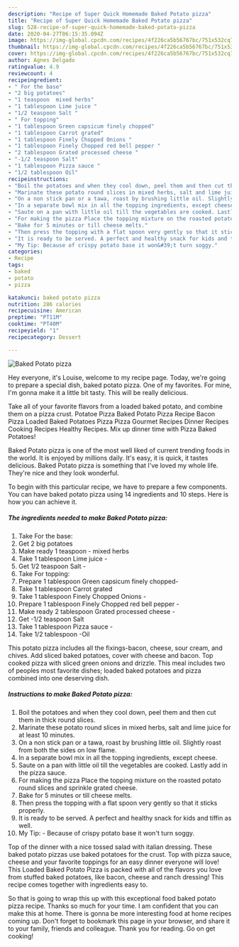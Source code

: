 ```yaml
---
description: "Recipe of Super Quick Homemade Baked Potato pizza"
title: "Recipe of Super Quick Homemade Baked Potato pizza"
slug: 528-recipe-of-super-quick-homemade-baked-potato-pizza
date: 2020-04-27T06:15:35.094Z
image: https://img-global.cpcdn.com/recipes/4f226ca5b56767bc/751x532cq70/baked-potato-pizza-recipe-main-photo.jpg
thumbnail: https://img-global.cpcdn.com/recipes/4f226ca5b56767bc/751x532cq70/baked-potato-pizza-recipe-main-photo.jpg
cover: https://img-global.cpcdn.com/recipes/4f226ca5b56767bc/751x532cq70/baked-potato-pizza-recipe-main-photo.jpg
author: Agnes Delgado
ratingvalue: 4.9
reviewcount: 4
recipeingredient:
- " For the base"
- "2 big potatoes"
- "1 teaspoon  mixed herbs"
- "1 tablespoon Lime juice "
- "1/2 teaspoon Salt "
- " For topping"
- "1 tablespoon Green capsicum finely chopped"
- "1 tablespoon Carrot grated"
- "1 tablespoon Finely Chopped Onions "
- "1 tablespoon Finely Chopped red bell pepper "
- "2 tablespoon Grated processed cheese "
- "-1/2 teaspoon Salt"
- "1 tablespoon Pizza sauce "
- "1/2 tablespoon Oil"
recipeinstructions:
- "Boil the potatoes and when they cool down, peel them and then cut them in thick round slices."
- "Marinate these potato round slices in mixed herbs, salt and lime juice for at least 10 minutes."
- "On a non stick pan or a tawa, roast by brushing little oil. Slightly roast from both the sides on low flame."
- "In a separate bowl mix in all the topping ingredients, except cheese."
- "Saute on a pan with little oil till the vegetables are cooked. Lastly add in the pizza sauce."
- "For making the pizza Place the topping mixture on the roasted potato round slices and sprinkle grated cheese."
- "Bake for 5 minutes or till cheese melts."
- "Then press the topping with a flat spoon very gently so that it sticks properly."
- "It is ready to be served. A perfect and healthy snack for kids and tiffin as well."
- "My Tip: Because of crispy potato base it won&#39;t turn soggy."
categories:
- Recipe
tags:
- baked
- potato
- pizza

katakunci: baked potato pizza 
nutrition: 286 calories
recipecuisine: American
preptime: "PT11M"
cooktime: "PT40M"
recipeyield: "1"
recipecategory: Dessert

---
```



![Baked Potato pizza](https://img-global.cpcdn.com/recipes/4f226ca5b56767bc/751x532cq70/baked-potato-pizza-recipe-main-photo.jpg)

Hey everyone, it's Louise, welcome to my recipe page. Today, we're going to prepare a special dish, baked potato pizza. One of my favorites. For mine, I'm gonna make it a little bit tasty. This will be really delicious.

Take all of your favorite flavors from a loaded baked potato, and combine them on a pizza crust. Potatoe Pizza Baked Potato Pizza Recipe Bacon Pizza Loaded Baked Potatoes Pizza Pizza Gourmet Recipes Dinner Recipes Cooking Recipes Healthy Recipes. Mix up dinner time with Pizza Baked Potatoes!

Baked Potato pizza is one of the most well liked of current trending foods in the world. It is enjoyed by millions daily. It's easy, it is quick, it tastes delicious. Baked Potato pizza is something that I've loved my whole life. They're nice and they look wonderful.


To begin with this particular recipe, we have to prepare a few components. You can have baked potato pizza using 14 ingredients and 10 steps. Here is how you can achieve it.

<!--inarticleads1-->

##### The ingredients needed to make Baked Potato pizza:

1. Take  For the base:
1. Get 2 big potatoes
1. Make ready 1 teaspoon - mixed herbs
1. Take 1 tablespoon Lime juice -
1. Get 1/2 teaspoon Salt -
1. Take  For topping:
1. Prepare 1 tablespoon Green capsicum finely chopped-
1. Take 1 tablespoon Carrot grated
1. Take 1 tablespoon Finely Chopped Onions -
1. Prepare 1 tablespoon Finely Chopped red bell pepper -
1. Make ready 2 tablespoon Grated processed cheese -
1. Get -1/2 teaspoon Salt
1. Take 1 tablespoon Pizza sauce -
1. Take 1/2 tablespoon -Oil


This potato pizza includes all the fixings-bacon, cheese, sour cream, and chives. Add sliced baked potatoes, cover with cheese and bacon. Top cooked pizza with sliced green onions and drizzle. This meal includes two of peoples most favorite dishes; loaded baked potatoes and pizza combined into one deserving dish. 

<!--inarticleads2-->

##### Instructions to make Baked Potato pizza:

1. Boil the potatoes and when they cool down, peel them and then cut them in thick round slices.
1. Marinate these potato round slices in mixed herbs, salt and lime juice for at least 10 minutes.
1. On a non stick pan or a tawa, roast by brushing little oil. Slightly roast from both the sides on low flame.
1. In a separate bowl mix in all the topping ingredients, except cheese.
1. Saute on a pan with little oil till the vegetables are cooked. Lastly add in the pizza sauce.
1. For making the pizza Place the topping mixture on the roasted potato round slices and sprinkle grated cheese.
1. Bake for 5 minutes or till cheese melts.
1. Then press the topping with a flat spoon very gently so that it sticks properly.
1. It is ready to be served. A perfect and healthy snack for kids and tiffin as well.
1. My Tip: - Because of crispy potato base it won&#39;t turn soggy.


Top of the dinner with a nice tossed salad with italian dressing. These baked potato pizzas use baked potatoes for the crust. Top with pizza sauce, cheese and your favorite toppings for an easy dinner everyone will love! This Loaded Baked Potato Pizza is packed with all of the flavors you love from stuffed baked potatoes, like bacon, cheese and ranch dressing! This recipe comes together with ingredients easy to. 

So that is going to wrap this up with this exceptional food baked potato pizza recipe. Thanks so much for your time. I am confident that you can make this at home. There is gonna be more interesting food at home recipes coming up. Don't forget to bookmark this page in your browser, and share it to your family, friends and colleague. Thank you for reading. Go on get cooking!
